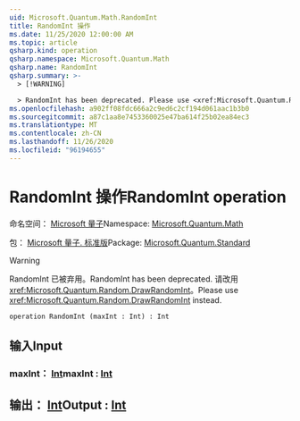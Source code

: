 ```yaml
---
uid: Microsoft.Quantum.Math.RandomInt
title: RandomInt 操作
ms.date: 11/25/2020 12:00:00 AM
ms.topic: article
qsharp.kind: operation
qsharp.namespace: Microsoft.Quantum.Math
qsharp.name: RandomInt
qsharp.summary: >-
  > [!WARNING]

  > RandomInt has been deprecated. Please use <xref:Microsoft.Quantum.Random.DrawRandomInt> instead.
ms.openlocfilehash: a902ff08fdc666a2c9ed6c2cf194d061aac1b3b0
ms.sourcegitcommit: a87c1aa8e7453360025e47ba614f25b02ea84ec3
ms.translationtype: MT
ms.contentlocale: zh-CN
ms.lasthandoff: 11/26/2020
ms.locfileid: "96194655"
---
```

# <a name="randomint-operation"></a><span data-ttu-id="55e07-102">RandomInt 操作</span><span class="sxs-lookup"><span data-stu-id="55e07-102">RandomInt operation</span></span>

<span data-ttu-id="55e07-103">命名空间： [Microsoft 量子](xref:Microsoft.Quantum.Math)</span><span class="sxs-lookup"><span data-stu-id="55e07-103">Namespace: [Microsoft.Quantum.Math](xref:Microsoft.Quantum.Math)</span></span>

<span data-ttu-id="55e07-104">包： [Microsoft 量子. 标准版](https://nuget.org/packages/Microsoft.Quantum.Standard)</span><span class="sxs-lookup"><span data-stu-id="55e07-104">Package: [Microsoft.Quantum.Standard](https://nuget.org/packages/Microsoft.Quantum.Standard)</span></span>


> [!WARNING]
> <span data-ttu-id="55e07-105">RandomInt 已被弃用。</span><span class="sxs-lookup"><span data-stu-id="55e07-105">RandomInt has been deprecated.</span></span> <span data-ttu-id="55e07-106">请改用 <xref:Microsoft.Quantum.Random.DrawRandomInt>。</span><span class="sxs-lookup"><span data-stu-id="55e07-106">Please use <xref:Microsoft.Quantum.Random.DrawRandomInt> instead.</span></span>



```qsharp
operation RandomInt (maxInt : Int) : Int
```


## <a name="input"></a><span data-ttu-id="55e07-107">输入</span><span class="sxs-lookup"><span data-stu-id="55e07-107">Input</span></span>

### <a name="maxint--int"></a><span data-ttu-id="55e07-108">maxInt： [Int](xref:microsoft.quantum.lang-ref.int)</span><span class="sxs-lookup"><span data-stu-id="55e07-108">maxInt : [Int](xref:microsoft.quantum.lang-ref.int)</span></span>





## <a name="output--int"></a><span data-ttu-id="55e07-109">输出： [Int](xref:microsoft.quantum.lang-ref.int)</span><span class="sxs-lookup"><span data-stu-id="55e07-109">Output : [Int](xref:microsoft.quantum.lang-ref.int)</span></span>

